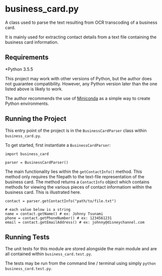# business_card.py

A class used to parse the text resulting from OCR transcoding of a business card. 

It is mainly used for extracting contact details from a text file containing the business card information.

## Requirements

*Python 3.5.5

This project may work with other versions of Python, but the author does not guarantee compatibility. However, any Python version later than the one listed above is likely to work.

The author recommends the use of [Miniconda](https://conda.io/miniconda.html) as a simple way to create Python environments.

## Running the Project

This entry point of the project is in the `BusinessCardParser` class within `business_card.py`.

To get started, first instantiate a `BusinessCardParser`:

```
import business_card

parser = BusinessCardParser()
```

The main functionality lies within the `getContactInfo()` method. This method only requires the filepath to the text-file representation of the business card. The method returns a `ContactInfo` object which contains methods for viewing the various pieces of contact informatiom within the business card. This is illustrated here.

```
contact = parser.getContactInfo("path/to/file.txt")

# each value below is a string
name = contact.getName() # ex: Johnny Tsunami
phone = contact.getPhoneNumber() # ex: 1234561231
email = contact.getEmailAddress() # ex: johnny@disneychannel.com
```

## Running Tests

The unit tests for this module are stored alongside the main module and are all contained within `business_card.test.py`. 

The tests may be run from the command line / terminal using simply `python business_card.test.py`. 